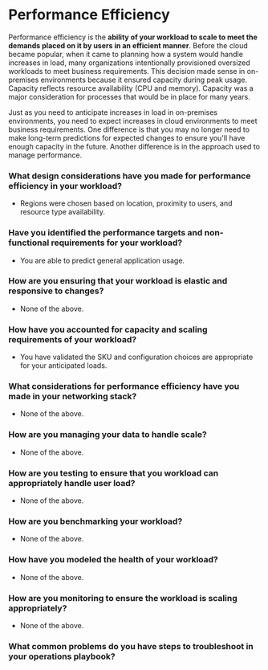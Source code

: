 # Performance Efficiency


Performance efficiency is the **ability of your workload to scale to meet the demands placed on it by users in an efficient manner**. Before the cloud became popular, when it came to planning how a system would handle increases in load, many organizations intentionally provisioned oversized workloads to meet business requirements. This decision made sense in on-premises environments because it ensured capacity during peak usage. Capacity reflects resource availability (CPU and memory). Capacity was a major consideration for processes that would be in place for many years.

Just as you need to anticipate increases in load in on-premises environments, you need to expect increases in cloud environments to meet business requirements. One difference is that you may no longer need to make long-term predictions for expected changes to ensure you'll have enough capacity in the future. Another difference is in the approach used to manage performance.

### What design considerations have you made for performance efficiency in your workload?

- Regions were chosen based on location, proximity to users, and resource type availability.

### Have you identified the performance targets and non-functional requirements for your workload?

- You are able to predict general application usage.

### How are you ensuring that your workload is elastic and responsive to changes?

- None of the above.

### How have you accounted for capacity and scaling requirements of your workload?

- You have validated the SKU and configuration choices are appropriate for your anticipated loads.

### What considerations for performance efficiency have you made in your networking stack?

- None of the above.

### How are you managing your data to handle scale?

- None of the above.

### How are you testing to ensure that you workload can appropriately handle user load?

- None of the above.

### How are you benchmarking your workload?

- None of the above.

### How have you modeled the health of your workload?

- None of the above.

### How are you monitoring to ensure the workload is scaling appropriately?

- None of the above.

### What common problems do you have steps to troubleshoot in your operations playbook?
